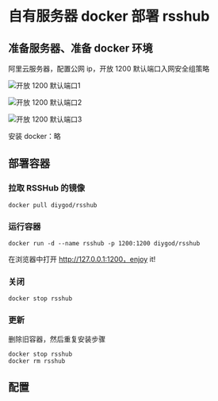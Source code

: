 # 自有服务器 docker 部署 rsshub

## 准备服务器、准备 docker 环境

阿里云服务器，配置公网 ip，开放 1200 默认端口入网安全组策略

![开放 1200 默认端口1](https://ucc.alicdn.com/pic/developer-ecology/6cab819a907049dcb7544c98cc8f0c7b.png)

![开放 1200 默认端口2](https://ucc.alicdn.com/pic/developer-ecology/501a659b728f41f18a0b1ffa5c235de4.png)

![开放 1200 默认端口3](https://ucc.alicdn.com/pic/developer-ecology/501a659b728f41f18a0b1ffa5c235de4.png)

安装 docker：略

## 部署容器

### 拉取 RSSHub 的镜像

```shell
docker pull diygod/rsshub
```

### 运行容器

```shell
docker run -d --name rsshub -p 1200:1200 diygod/rsshub
```

在浏览器中打开 http://127.0.0.1:1200，enjoy it!

### 关闭

```shell
docker stop rsshub
```

### 更新

删除旧容器，然后重复安装步骤

```shell
docker stop rsshub
docker rm rsshub
```

## 配置
